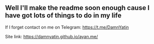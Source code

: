 ## Well I'll make the readme soon enough cause I have got lots of things to do in my life

If I forget contact on me on Telegram: https://t.me/DamnYatin

Site link: https://damnyatin.github.io/ayan.me/
